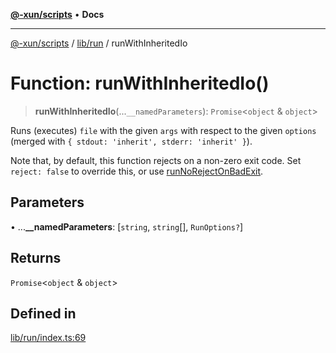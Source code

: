 [**@-xun/scripts**](../../../README.md) • **Docs**

***

[@-xun/scripts](../../../README.md) / [lib/run](../README.md) / runWithInheritedIo

# Function: runWithInheritedIo()

> **runWithInheritedIo**(...`__namedParameters`): `Promise`\<`object` & `object`\>

Runs (executes) `file` with the given `args` with respect to the given
`options` (merged with `{ stdout: 'inherit', stderr: 'inherit' }`).

Note that, by default, this function rejects on a non-zero exit code.
Set `reject: false` to override this, or use [runNoRejectOnBadExit](runNoRejectOnBadExit.md).

## Parameters

• ...**\_\_namedParameters**: [`string`, `string`[], `RunOptions?`]

## Returns

`Promise`\<`object` & `object`\>

## Defined in

[lib/run/index.ts:69](https://github.com/Xunnamius/xscripts/blob/df637b64db981c14c22a425e27a52a97500c0199/lib/run/index.ts#L69)
